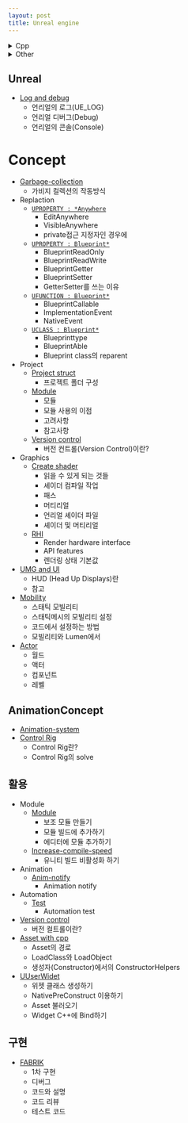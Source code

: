 ```yaml
---
layout: post
title: Unreal engine
---
```


<!--
<details>
<summary>블로그 작성 규칙</summary>
<div markdown="1">

* [이해하기](OptimizeLife/OptimizeLife_이해하기)
    - A를 이해하기 위해 분리하기

</div>
</details>

-->

<details><summary>Cpp</summary>
<div markdown="1">

## Language
* [CPP](/Language/cpp) 

</div></details>

<details><summary>Other</summary>
<div markdown="1">

## Algorithm and datastruct
* [알고리즘과 자료구조](/algorithm_and_data_struct/AlgorithmAndDataSturct) 
    - 알고리즘
    - 자료구조
    - 복잡도
    - 어떻게 쓰는가?
    - 문제 해결

## Math
* [선형 대수](/Math/Linear_Algebra)
    - 선형성
    - 선형 결합
    - 유클리드 공간
    - 벡터 공간
    - 선형 변환
* [Vector](/Math/Vector)
    - 벡터
    - 3차원 벡터
    - 벡터 공간

## Life optimize
* [Jekyll_blog](OptimizeLife/Jekyll_blog)
    - Jekyll, Markdown, HTML 참고할 수 있는 링크

</div></details>

## Unreal

* [Log and debug](/posts_unreal_engine/Log-Debug-Console)
    - 언리얼의 로그(UE_LOG)
    - 언리얼 디버그(Debug)
    - 언리얼의 콘솔(Console)

# Concept
* [Garbage-collection](/posts_unreal_engine/Concept-Garbage-collection)
    - 가비지 컬렉션의 작동방식
* Replaction
    * [```UPROPERTY : *Anywhere```](/posts_unreal_engine/Concept-EditAnywhere-VisibleAnywhere)
        - EditAnywhere
        - VisibleAnywhere
        - private접근 지정자인 경우에
    * [```UPROPERTY : Blueprint*```](/posts_unreal_engine/Concept-ReadOnly-ReadWrite-Getter-Setter)
        - BlueprintReadOnly
        - BlueprintReadWrite
        - BlueprintGetter
        - BlueprintSetter
        - GetterSetter를 쓰는 이유 
    * [```UFUNCTION : Blueprint*```](/posts_unreal_engine/Concept-BlueprintCallable-ImplementationEvent-NativeEvent)
        - BlueprintCallable
        - ImplementationEvent
        - NativeEvent
    * [```UCLASS : Blueprint*```](/posts_unreal_engine/Concept-Blueprinttype-BlueprintAble)
        - Blueprinttype
        - BlueprintAble
        - Blueprint class의 reparent
* Project
    * [Project struct](/posts_unreal_engine/Conept-Project-struct)
        - 프로젝트 폴더 구성
    * [Module](/posts_unreal_engine/Concept-Module)
        - 모듈
        - 모듈 사용의 이점
        - 고려사항
        - 참고사항
    * [Version control](/posts_unreal_engine/Version-control)
        - 버전 컨트롤(Version Control)이란?
* Graphics
    * [Create shader](/posts_unreal_engine/Concept-Create-shader)
        - 읽을 수 있게 되는 것들
        - 셰이더 컴파일 작업
        - 패스
        - 머티리얼
        - 언리얼 셰이더 파일
        - 셰이더 및 머티리얼
    * [RHI](/posts_unreal_engine/Concept-RHI)
        - Render hardware interface
        - API features
        - 렌더링 상태 기본값
* [UMG and UI](/posts_unreal_engine/Concept-Actor)
    - HUD (Head Up Displays)란
    - 참고
* [Mobility](/posts_unreal_engine/Concept-Mobility)
    - 스태틱 모빌리티
    - 스태틱메시의 모빌리티 설정
    - 코드에서 설정하는 방법
    - 모빌리티와 Lumen에서
* [Actor](/posts_unreal_engine/Concept-Actor)
    - 월드
    - 액터
    - 컴포넌트
    - 레벨

## AnimationConcept
* [Animation-system](/posts_unreal_engine/AnimationConcept-Animation-system)
* [Control Rig](/posts_unreal_engine/AnimationConcept-Animation-system)
    - Control Rig란?
    - Control Rig의 solve

## 활용
* Module
    * [Module](/posts_unreal_engine/Useage-Create-module)
        - 보조 모듈 만들기
        - 모듈 빌드에 추가하기
        - 에디터에 모듈 추가하기
    * [Increase-compile-speed](/posts_unreal_engine/Useage-compile-speed)
        - 유니티 빌드 비활성화 하기
* Animation
    * [Anim-notify](/posts_unreal_engine/Useage-Anim-notify)
        - Animation notify
* Automation
    * [Test](/posts_unreal_engine/Useage-Automation_test)
        - Automation test
* [Version control](/posts_unreal_engine/Concept-Version-control)
    - 버전 컬트롤이란?
* [Asset with cpp](/posts_unreal_engine/Useage-Asset-with-cpp)
    - Asset의 경로
    - LoadClass와 LoadObject
    - 생성자(Constructor)에서의 ConstructorHelpers
* [UUserWidet](/posts_unreal_engine/Useage-UUserWidget)
    - 위젯 클래스 생성하기
    - NativePreConstruct 이용하기
    - Asset 불러오기
    - Widget C++에 Bind하기

## 구현
* [FABRIK](/posts_unreal_engine/Implement-FABRIKComponent)
    - 1차 구현
    - 디버그
    - 코드와 설명
    - 코드 리뷰
    - 테스트 코드
